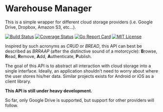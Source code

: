 # Warehouse Manager

This is a simple wrapper for different cloud storage providers (i.e. Google Drive, Dropbox, Amazon S3, etc...).

[![Build Status](https://travis-ci.org/blau-io/warehouse-manager.svg)](https://travis-ci.org/blau-io/warehouse-manager)
[![Coverage Status](https://coveralls.io/repos/blau-io/warehouse-manager/badge.svg?branch=master&service=github)](https://coveralls.io/github/blau-io/warehouse-manager?branch=master)
[![Go Report Card](http://goreportcard.com/badge/blau-io/warehouse-manager)](http://goreportcard.com/report/blau-io/warehouse-manager)
[![MIT License](https://img.shields.io/badge/license-MIT-blue.svg)](LICENSE)

Inspired by such acronyms as *CRUD* or *BREAD*, this API can best be described as *BRRAAP* (after the distinctive sound of a motorcycle): **B**rowse, **R**ead, **R**emove, **A**dd, **A**uthenticate, **P**ublish.

The goal of this API is to abstract all interaction with cloud storage into a single interface. Ideally, an application shouldn't need to worry about where the user stores his/her data. Similar projects exists for Android or iOS as a client library.

**This API is still under heavy development.**

So far, only Google Drive is supported, but support for other providers will follow.
